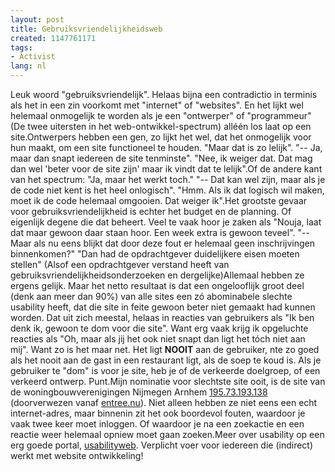 ```yaml
---
layout: post
title: Gebruiksvriendelijkheidsweb
created: 1147761171
tags:
- Activist
lang: nl
---
```

Leuk woord "gebruiksvriendelijk". Helaas bijna een contradictio in terminis als het in een zin voorkomt met "internet" of "websites". En het lijkt wel helemaal onmogelijk te worden als je een "ontwerper" of "programmeur" (De twee uitersten in het web-ontwikkel-spectrum) alléén los laat op een site.Ontwerpers hebben een gen, zo lijkt het wel, dat het onmogelijk voor hun maakt, om een site functioneel te houden. "Maar dat is zo lelijk". "-- Ja, maar dan snapt iedereen de site tenminste". "Nee, ik weiger dat. Dat mag dan wel 'beter voor de site zijn' maar ik vindt dat te lelijk".Of de andere kant van het spectrum: "Ja, maar het werkt toch." "-- Dat kan wel zijn, maar als je de code niet kent is het heel onlogisch". "Hmm. Als ik dat logisch wil maken, moet ik de code helemaal omgooien. Dat weiger ik".Het grootste gevaar voor gebruiksvriendelijkheid is echter het budget en de planning. Of eigenlijk degene die dat beheert. Veel te vaak hoor je zaken als "Nouja, laat dat maar gewoon daar staan hoor. Een week extra is gewoon teveel". "-- Maar als nu eens blijkt dat door deze fout er helemaal geen inschrijvingen binnenkomen?" "Dan had de opdrachtgever duidelijkere eisen moeten stellen" (Alsof een opdrachtgever verstand heeft van gebruiksvriendelijkheidsonderzoeken en dergelijke)Allemaal hebben ze ergens gelijk. Maar het netto resultaat is dat een ongelooflijk groot deel (denk aan meer dan 90%) van alle sites een zó abominabele slechte usability heeft, dat die site in feite gewoon beter niet gemaakt had kunnen worden. Dat uit zich meestal, helaas in reacties van gebruikers als "Ik ben denk ik, gewoon te dom voor die site". Want erg vaak krijg ik opgeluchte reacties als "Oh, maar als jij het ook niet snapt dan ligt het tóch niet aan mij". Want zo is het maar net. Het ligt **NOOIT** aan de gebruiker, nte zo goed als het nooit aan de gast in een restaurant ligt, als de soep te koud is. Als je gebruiker te "dom" is voor je site, heb je of de verkeerde doelgroep, of een verkeerd ontwerp. Punt.Mijn nominatie voor slechtste site ooit, is de site van de woningbouwverenigingen Nijmegen Arnhem [195.73.193.138](http://195.73.193.138/) (doorverwezen vanaf [entree.nu]()). Niet alleen hebben ze niet eens een echt internet-adres, maar binnenin zit het ook boordevol fouten, waardoor je vaak twee keer moet inloggen. Of waardoor je na een zoekactie en een reactie weer helemaal opniew moet gaan zoeken.Meer over usability op een erg goede portal, [usabilityweb](http://www.usabilityweb.nl/). Verplicht voer voor iedereen die (indirect) werkt met website ontwikkeling!
